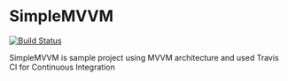 # SimpleMVVM

[![Build Status](https://travis-ci.org/mostasim/SimpleMVVM.svg?branch=master)](https://travis-ci.org/mostasim/SimpleMVVM)

SimpleMVVM is sample project using MVVM architecture and used Travis CI for Continuous Integration 